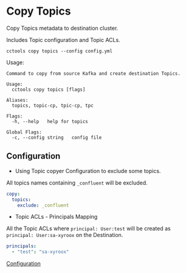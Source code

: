 # Copy Topics

Copy Topics metadata to destination cluster.

Includes Topic configuration and Topic ACLs.

```sh:no-line-numbers
cctools copy topics --config config.yml
```

Usage:

```sh:no-line-numbers
Command to copy from source Kafka and create destination Topics.

Usage:
  cctools copy topics [flags]

Aliases:
  topics, topic-cp, tpic-cp, tpc

Flags:
  -h, --help   help for topics

Global Flags:
  -c, --config string   config file  
```

## Configuration

* Using Topic copyer Configuration to exclude some topics.

All topics names containing `_confluent` will be excluded.

```yaml
copy: 
  topics:
    exclude: _confluent 
```

* Topic ACLs - Principals Mapping

All the Topic ACLs where `principal: User:test` will be created as `principal: User:sa-xyroox` on the Destination.

```yaml
principals:
  - "test": "sa-xyroox"
```

[Configuration](../config/README.md)
